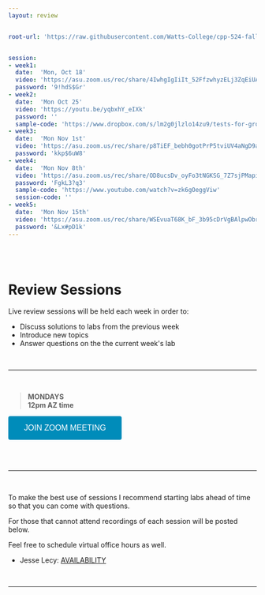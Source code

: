 ```yaml
---
layout: review


root-url: 'https://raw.githubusercontent.com/Watts-College/cpp-524-fall-2021/master/review-sessions/'


session: 
- week1:
  date:  'Mon, Oct 18'  
  video: 'https://asu.zoom.us/rec/share/4IwhgIgIiIt_52FfzwhyzELj3ZqEiUAsyr7y2Kqw4iPsX8dexaVFx-7DA6nfGL30.ICDRozhbAOF3q4VK'
  password: '9!hdS$Gr'
- week2:
  date:  'Mon Oct 25'  
  video: 'https://youtu.be/yqbxhY_eIXk'
  password: ''
  sample-code: 'https://www.dropbox.com/s/lm2g0jlzlo14zu9/tests-for-group-equivalence.pdf?dl=0' 
- week3:
  date:  'Mon Nov 1st'  
  video: 'https://asu.zoom.us/rec/share/p8TiEF_bebh0gotPrP5tviUV4aNgD9ac_ddVVSADN2CK0FYUjQxt1U6fsY0GcyrX.CbAFd590xYA3WQuc'
  password: 'kkp$6uW8'
- week4:
  date:  'Mon Nov 8th'  
  video: 'https://asu.zoom.us/rec/share/OD8ucsDv_oyFo3tNGKSG_7Z7sjPMapiiLlDxd3hkjizSCXkYSkNnj3rjM-TGHXts.3le89V_Edu36ZCoK'
  password: 'FgkL3?q3'
  sample-code: 'https://www.youtube.com/watch?v=zk6gOeggViw' 
  session-code: '' 
- week5:
  date:  'Mon Nov 15th'  
  video: 'https://asu.zoom.us/rec/share/WSEvuaT68K_bF_3b95cDrVgBAlpwObrVYslh0wFg_qhdOp4sc3V27A5XXYqiturU.Su_NQSrwhhMOStIX'
  password: '&Lx#pD1k'
---
```





<br><br>

# Review Sessions 

Live review sessions will be held each week in order to: 

* Discuss solutions to labs from the previous week 
* Introduce new topics 
* Answer questions on the the current week's lab 


<br> 
<hr>
<br>


> **MONDAYS**    
> **12pm AZ time** 

<a href='https://asu.zoom.us/j/87540573400' target=""> <button class="zoom">JOIN ZOOM MEETING</button></a>

<br>



<!--  **Add to your calendar:** <a target="_blank" href=""><img border="0" src="https://www.google.com/calendar/images/ext/gc_button1_en.gif"></a>  -->




<br> 
<hr>
<br>


To make the best use of sessions I recommend starting labs ahead of time so that you can come with questions. 

For those that cannot attend recordings of each session will be posted below. 

Feel free to schedule virtual office hours as well.   

* Jesse Lecy: [AVAILABILITY](https://calendly.com/lecy/)


<br> 
<hr>
<br>
<br>





<style>
.zoom {
  background-color: #008CBA; 
  border: none;
  color: white;
  padding: 15px 32px;
  text-align: center;
  text-decoration: none;
  display: inline-block;
  font-size: 16px;
  border-radius: 4px;
}
</style>



